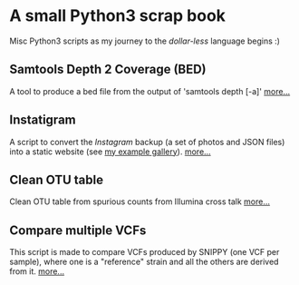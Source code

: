 # A small Python3 scrap book

Misc Python3 scripts as my journey to the _dollar-less_ language begins :)


## Samtools Depth 2 Coverage (BED)

A tool to produce a bed file from the output of 'samtools depth [-a]'
 [more...](coverage_bed/README.md)

## Instatigram

A script to convert the _Instagram_ backup (a set of photos and JSON files) into a static website (see [my example gallery](https://telatin.com/pics/instagram)).
 [more...](instaticgram/README.md)

## Clean OTU table

Clean OTU table from spurious counts from Illumina cross talk
 [more...](clean-otutable/README.md)

## Compare multiple VCFs

This script is made to compare VCFs produced by SNIPPY (one VCF per sample), where one is a "reference" strain and all the others are derived from it.
 [more...](vcf_compare_strains/README.md)

